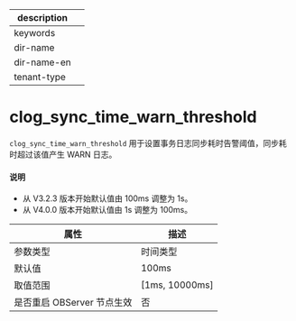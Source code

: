 |description||
|---|---|
|keywords||
|dir-name||
|dir-name-en||
|tenant-type||

# clog_sync_time_warn_threshold 


`clog_sync_time_warn_threshold` 用于设置事务日志同步耗时告警阈值，同步耗时超过该值产生 WARN 日志。


<main id="notice" type='explain'>
  <h4>说明</h4>
  <ul>
  <li>从 V3.2.3 版本开始默认值由 100ms 调整为 1s。   </li>
  <li>从 V4.0.0 版本开始默认值由 1s 调整为 100ms。  </li>
  </ul>
</main>

|      **属性**      |      **描述**      |
|------------------|------------------|
| 参数类型             | 时间类型             |
| 默认值              | 100ms            |
| 取值范围             | \[1ms, 10000ms\] |
| 是否重启 OBServer 节点生效 | 否                |


